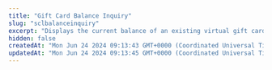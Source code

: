 ```yaml
---
title: "Gift Card Balance Inquiry"
slug: "sclbalanceinquiry"
excerpt: "Displays the current balance of an existing virtual gift card:\n > If a currency code is specified, the current balance displays in that currency and the base currency if they are different.\n > If no currency code is specified, the current balance displays in the base currency."
hidden: false
createdAt: "Mon Jun 24 2024 09:13:43 GMT+0000 (Coordinated Universal Time)"
updatedAt: "Mon Jun 24 2024 09:13:45 GMT+0000 (Coordinated Universal Time)"
---
```

